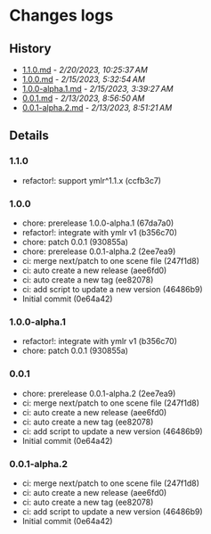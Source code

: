 # Changes logs

## History

- [1.1.0.md](#1676888737266)  -  _2/20/2023, 10:25:37 AM_
- [1.0.0.md](#1676439174807)  -  _2/15/2023, 5:32:54 AM_
- [1.0.0-alpha.1.md](#1676432367640)  -  _2/15/2023, 3:39:27 AM_
- [0.0.1.md](#1676278610141)  -  _2/13/2023, 8:56:50 AM_
- [0.0.1-alpha.2.md](#1676278281173)  -  _2/13/2023, 8:51:21 AM_

## Details

<a id="1676888737266"></a>
### 1.1.0

* refactor!: support ymlr^1.1.x (ccfb3c7)
  
<a id="1676439174807"></a>
### 1.0.0

* chore: prerelease 1.0.0-alpha.1 (67da7a0)
* refactor!: integrate with ymlr v1 (b356c70)
* chore: patch 0.0.1 (930855a)
* chore: prerelease 0.0.1-alpha.2 (2ee7ea9)
* ci: merge next/patch to one scene file (247f1d8)
* ci: auto create a new release (aee6fd0)
* ci: auto create a new tag (ee82078)
* ci: add script to update a new version (46486b9)
* Initial commit (0e64a42)
  
<a id="1676432367640"></a>
### 1.0.0-alpha.1

* refactor!: integrate with ymlr v1 (b356c70)
* chore: patch 0.0.1 (930855a)
  
<a id="1676278610141"></a>
### 0.0.1

* chore: prerelease 0.0.1-alpha.2 (2ee7ea9)
* ci: merge next/patch to one scene file (247f1d8)
* ci: auto create a new release (aee6fd0)
* ci: auto create a new tag (ee82078)
* ci: add script to update a new version (46486b9)
* Initial commit (0e64a42)
  
<a id="1676278281173"></a>
### 0.0.1-alpha.2

* ci: merge next/patch to one scene file (247f1d8)
* ci: auto create a new release (aee6fd0)
* ci: auto create a new tag (ee82078)
* ci: add script to update a new version (46486b9)
* Initial commit (0e64a42)

